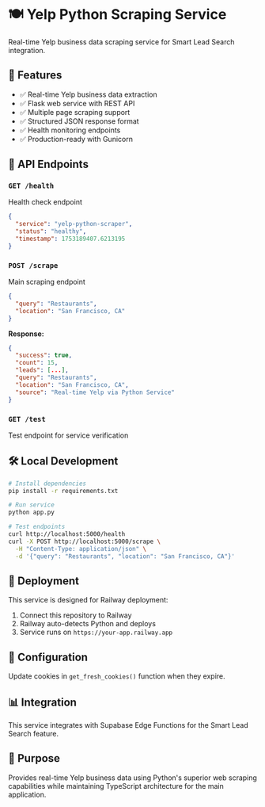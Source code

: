# 🍽️ Yelp Python Scraping Service

Real-time Yelp business data scraping service for Smart Lead Search integration.

## 🚀 **Features**

- ✅ Real-time Yelp business data extraction
- ✅ Flask web service with REST API
- ✅ Multiple page scraping support
- ✅ Structured JSON response format
- ✅ Health monitoring endpoints
- ✅ Production-ready with Gunicorn

## 📡 **API Endpoints**

### `GET /health`
Health check endpoint
```json
{
  "service": "yelp-python-scraper",
  "status": "healthy",
  "timestamp": 1753189407.6213195
}
```

### `POST /scrape`
Main scraping endpoint
```json
{
  "query": "Restaurants",
  "location": "San Francisco, CA"
}
```

**Response:**
```json
{
  "success": true,
  "count": 15,
  "leads": [...],
  "query": "Restaurants",
  "location": "San Francisco, CA",
  "source": "Real-time Yelp via Python Service"
}
```

### `GET /test`
Test endpoint for service verification

## 🛠️ **Local Development**

```bash
# Install dependencies
pip install -r requirements.txt

# Run service
python app.py

# Test endpoints
curl http://localhost:5000/health
curl -X POST http://localhost:5000/scrape \
  -H "Content-Type: application/json" \
  -d '{"query": "Restaurants", "location": "San Francisco, CA"}'
```

## 🚀 **Deployment**

This service is designed for Railway deployment:

1. Connect this repository to Railway
2. Railway auto-detects Python and deploys
3. Service runs on `https://your-app.railway.app`

## 🔧 **Configuration**

Update cookies in `get_fresh_cookies()` function when they expire.

## 📊 **Integration**

This service integrates with Supabase Edge Functions for the Smart Lead Search feature.

## 🎯 **Purpose**

Provides real-time Yelp business data using Python's superior web scraping capabilities while maintaining TypeScript architecture for the main application.
